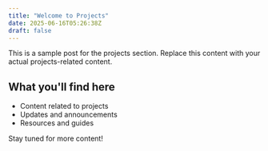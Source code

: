 ```yaml
---
title: "Welcome to Projects"
date: 2025-06-16T05:26:38Z
draft: false
---
```


This is a sample post for the projects section. Replace this content with your actual projects-related content.

## What you'll find here

- Content related to projects
- Updates and announcements
- Resources and guides

Stay tuned for more content!
